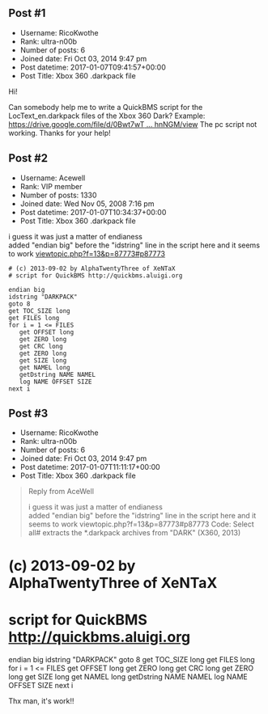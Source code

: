 ## Post #1
- Username: RicoKwothe
- Rank: ultra-n00b
- Number of posts: 6
- Joined date: Fri Oct 03, 2014 9:47 pm
- Post datetime: 2017-01-07T09:41:57+00:00
- Post Title: Xbox 360 .darkpack file

Hi!

Can somebody help me to write a QuickBMS script for the LocText_en.darkpack files of the Xbox 360 Dark? Example: [https://drive.google.com/file/d/0Bwt7wT ... hnNGM/view](https://drive.google.com/file/d/0Bwt7wT8aE6PIT3dpeFUySThnNGM/view)
The pc script not working.
Thanks for your help!
## Post #2
- Username: Acewell
- Rank: VIP member
- Number of posts: 1330
- Joined date: Wed Nov 05, 2008 7:16 pm
- Post datetime: 2017-01-07T10:34:37+00:00
- Post Title: Xbox 360 .darkpack file

i guess it was just a matter of endianess   
added "endian big" before the "idstring" line in the script here and it seems to work
[viewtopic.php?f=13&p=87773#p87773](http://forum.xentax.com/viewtopic.php?f=13&p=87773#p87773)

```
# (c) 2013-09-02 by AlphaTwentyThree of XeNTaX
# script for QuickBMS http://quickbms.aluigi.org

endian big
idstring "DARKPACK"
goto 8
get TOC_SIZE long
get FILES long
for i = 1 <= FILES
   get OFFSET long
   get ZERO long
   get CRC long
   get ZERO long
   get SIZE long
   get NAMEL long
   getDstring NAME NAMEL
   log NAME OFFSET SIZE
next i
```
## Post #3
- Username: RicoKwothe
- Rank: ultra-n00b
- Number of posts: 6
- Joined date: Fri Oct 03, 2014 9:47 pm
- Post datetime: 2017-01-07T11:11:17+00:00
- Post Title: Xbox 360 .darkpack file

> Reply from AceWell
>
> i guess it was just a matter of endianess   
added "endian big" before the "idstring" line in the script here and it seems to work
viewtopic.php?f=13&p=87773#p87773
Code: Select all# extracts the *.darkpack archives from "DARK" (X360, 2013)
# (c) 2013-09-02 by AlphaTwentyThree of XeNTaX
# script for QuickBMS http://quickbms.aluigi.org

endian big
idstring "DARKPACK"
goto 8
get TOC_SIZE long
get FILES long
for i = 1 <= FILES
   get OFFSET long
   get ZERO long
   get CRC long
   get ZERO long
   get SIZE long
   get NAMEL long
   getDstring NAME NAMEL
   log NAME OFFSET SIZE
next i

Thx man, it's work!!

